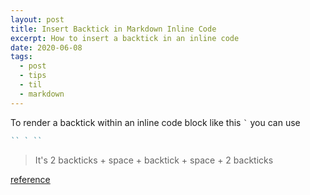 ```yaml
---
layout: post
title: Insert Backtick in Markdown Inline Code
excerpt: How to insert a backtick in an inline code
date: 2020-06-08
tags:
  - post
  - tips
  - til
  - markdown
---
```


To render a backtick within an inline code block like this `` ` `` you can use

```markdown
`` ` ``
```

> It's 2 backticks + space + backtick + space + 2 backticks

[reference](https://meta.stackexchange.com/a/82722)
